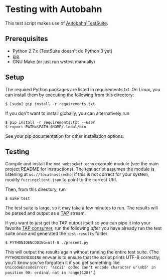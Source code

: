 # Testing with Autobahn

This test script makes use of
[Autobahn|TestSuite](http://autobahn.ws/testsuite/).

## Prerequisites

* Python 2.7.x (TestSuite doesn't do Python 3 yet)
* [pip](https://pip.pypa.io/)
* GNU Make (or just run wstest manually)

## Setup

The required Python packages are listed in requirements.txt. On Linux, you can
install them by executing the following from this directory:

    $ [sudo] pip install -r requirements.txt

If you don't want to install globally, you can alternatively run

    $ pip install -r requirements.txt --user
    $ export PATH=$PATH:$HOME/.local/bin

See your pip documentation for other installation options.

## Testing

Compile and install the `mod_websocket_echo` example module (see the main
project README for instructions). The test script assumes the module is
listening at `ws://localhost/echo`; if this is not correct for your system,
modify `fuzzingclient.json` to point to the correct URI.

Then, from this directory, run

    $ make test

The test suite is large, so it may take a few minutes to run. The results will
be parsed and output as a [TAP](http://testanything.org) stream.

If you want to just get the TAP output itself so you can pipe it into your
favorite [TAP consumer](http://testanything.org/consumers.html), run the
following *after* you have already run the test suite once and generated the
`test-results` folder:

    $ PYTHONIOENCODING=utf-8 ./present.py

This will output the results again without running the entire test suite. (The
`PYTHONIOENCODING` envvar is to ensure that the script prints UTF-8 correctly;
you'll know you've forgotten it if you get something like `UnicodeEncodeError:
'ascii' codec can't encode character u'\xb5' in position 90: ordinal not in
range(128)'`.)

